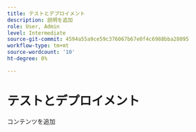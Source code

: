 ```yaml
---
title: テストとデプロイメント
description: 説明を追加
role: User, Admin
level: Intermediate
source-git-commit: 4594a55a9ce59c376067b67e0f4c6988bba28095
workflow-type: tm+mt
source-wordcount: '10'
ht-degree: 0%

---
```


# テストとデプロイメント

コンテンツを追加